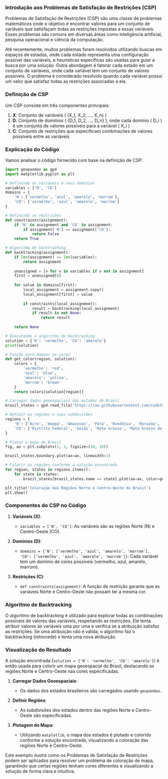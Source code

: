 ### Introdução aos Problemas de Satisfação de Restrições (CSP)

Problemas de Satisfação de Restrições (CSP) são uma classe de problemas matemáticos onde o objetivo é encontrar valores para um conjunto de variáveis que satisfaçam todas as restrições impostas a essas variáveis. Esses problemas são comuns em diversas áreas como inteligência artificial, pesquisa operacional e ciência da computação.

Até recentemente, muitos problemas foram resolvidos utilizando buscas em espaços de estados, onde cada estado representa uma configuração possível das variáveis, e heurísticas específicas são usadas para guiar a busca por uma solução. Outra abordagem é fatorar cada estado em um conjunto de variáveis, onde cada variável tem um conjunto de valores possíveis. O problema é considerado resolvido quando cada variável possui um valor que satisfaz todas as restrições associadas a ela.

### Definição de CSP

Um CSP consiste em três componentes principais:
1. **X**: Conjunto de variáveis \( \{X_1, X_2, ..., X_n\} \)
2. **D**: Conjunto de domínios \( \{D_1, D_2, ..., D_n\} \), onde cada domínio \( D_i \) é um conjunto de valores possíveis para a variável \( X_i \)
3. **C**: Conjunto de restrições que especificam combinações de valores possíveis entre as variáveis

### Explicação do Código

Vamos analisar o código fornecido com base na definição de CSP:

```python
import geopandas as gpd
import matplotlib.pyplot as plt

# Definindo as variáveis e seus domínios
variables = ['N', 'CO']
domains = {
    'N': ['vermelho', 'azul', 'amarelo', 'marrom'],
    'CO': ['vermelho', 'azul', 'amarelo', 'marrom']
}

# Definindo as restrições
def constraints(assignment):
    if 'N' in assignment and 'CO' in assignment:
        if assignment['N'] == assignment['CO']:
            return False
    return True

# Algoritmo de backtracking
def backtracking(assignment):
    if len(assignment) == len(variables):
        return assignment
    
    unassigned = [v for v in variables if v not in assignment]
    first = unassigned[0]
    
    for value in domains[first]:
        local_assignment = assignment.copy()
        local_assignment[first] = value
        
        if constraints(local_assignment):
            result = backtracking(local_assignment)
            if result is not None:
                return result
    
    return None

# Executando o algoritmo de backtracking
solution = {'N': 'vermelho', 'CO': 'amarelo'}
print(solution)

# Função para mapear as cores
def get_color(region, solution):
    colors = {
        'vermelho': 'red',
        'azul': 'blue',
        'amarelo': 'yellow',
        'marrom': 'brown'
    }
    return colors[solution[region]]

# Carregar dados geoespaciais dos estados do Brasil
brazil_states = gpd.read_file('https://raw.githubusercontent.com/codeforamerica/click_that_hood/master/public/data/brazil-states.geojson')

# Definir as regiões e suas subdivisões
regions = {
    'N': ['Acre', 'Amapá', 'Amazonas', 'Pará', 'Rondônia', 'Roraima', 'Tocantins'],
    'CO': ['Distrito Federal', 'Goiás', 'Mato Grosso', 'Mato Grosso do Sul']
}

# Plotar o mapa do Brasil
fig, ax = plt.subplots(1, 1, figsize=(10, 10))

brazil_states.boundary.plot(ax=ax, linewidth=1)

# Colorir as regiões conforme a solução encontrada
for region, states in regions.items():
    for state in states:
        brazil_states[brazil_states.name == state].plot(ax=ax, color=get_color(region, solution))

plt.title('Coloração das Regiões Norte e Centro-Oeste do Brasil')
plt.show()
```

### Componentes do CSP no Código

1. **Variáveis (X)**:
   - `variables = ['N', 'CO']`: As variáveis são as regiões Norte (N) e Centro-Oeste (CO).

2. **Domínios (D)**:
   - `domains = {'N': ['vermelho', 'azul', 'amarelo', 'marrom'], 'CO': ['vermelho', 'azul', 'amarelo', 'marrom']}`: Cada variável tem um domínio de cores possíveis (vermelho, azul, amarelo, marrom).

3. **Restrições (C)**:
   - `def constraints(assignment)`: A função de restrição garante que as variáveis Norte e Centro-Oeste não possam ter a mesma cor.

### Algoritmo de Backtracking

O algoritmo de backtracking é utilizado para explorar todas as combinações possíveis de valores das variáveis, respeitando as restrições. Ele tenta atribuir valores às variáveis uma por uma e verifica se a atribuição satisfaz as restrições. Se uma atribuição não é válida, o algoritmo faz o backtracking (retrocede) e tenta uma nova atribuição.

### Visualização do Resultado

A solução encontrada (`solution = {'N': 'vermelho', 'CO': 'amarelo'}`) é então usada para colorir um mapa geoespacial do Brasil, destacando as regiões Norte e Centro-Oeste nas cores especificadas.

1. **Carregar Dados Geoespaciais**:
   - Os dados dos estados brasileiros são carregados usando `geopandas`.

2. **Definir Regiões**:
   - As subdivisões dos estados dentro das regiões Norte e Centro-Oeste são especificadas.

3. **Plotagem do Mapa**:
   - Utilizando `matplotlib`, o mapa dos estados é plotado e colorido conforme a solução encontrada, visualizando a coloração das regiões Norte e Centro-Oeste.

Este exemplo ilustra como os Problemas de Satisfação de Restrições podem ser aplicados para resolver um problema de coloração de mapa, garantindo que certas regiões tenham cores diferentes e visualizando a solução de forma clara e intuitiva.